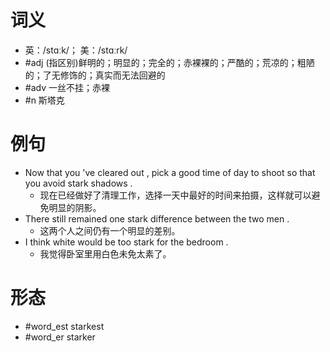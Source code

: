 # 词义
- 英：/stɑːk/； 美：/stɑːrk/
- #adj (指区别)鲜明的；明显的；完全的；赤裸裸的；严酷的；荒凉的；粗陋的；了无修饰的；真实而无法回避的
- #adv 一丝不挂；赤裸
- #n 斯塔克
# 例句
- Now that you 've cleared out , pick a good time of day to shoot so that you avoid stark shadows .
	- 现在已经做好了清理工作，选择一天中最好的时间来拍摄，这样就可以避免明显的阴影。
- There still remained one stark difference between the two men .
	- 这两个人之间仍有一个明显的差别。
- I think white would be too stark for the bedroom .
	- 我觉得卧室里用白色未免太素了。
# 形态
- #word_est starkest
- #word_er starker
